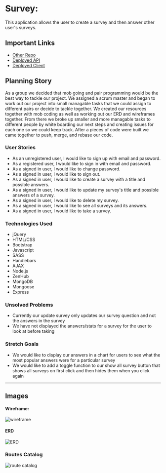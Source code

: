 # Survey:

This application allows the user to create a survey and then answer other user's surveys.

## Important Links

- [Other Repo](https://github.com/team-grilled-cheese/back-end)
- [Deployed API](https://git.heroku.com/blooming-meadow-93930.git)
- [Deployed Client](https://team-grilled-cheese.github.io/front-end/)

## Planning Story
As a group we decided that mob going and pair programming would be the best way to tackle our project. We assigned a scrum master and began to work out our project into small managable tasks that we could assign to different pairs or decide to tackle together. We created our resources together with mob coding as well as working out our ERD and wireframes together. From there we broke up smaller and more managable tasks to different people by white boarding our next steps and creating issues for each one so we could keep track. After a pieces of code were built we came together to push, merge, and rebase our code.


### User Stories

- As an unregistered user, I would like to sign up with email and password.
- As a registered user, I would like to sign in with email and password.
- As a signed in user, I would like to change password.
- As a signed in user, I would like to sign out.
- As a signed in user, I would like to create a survey with a title and possible answers.
- As a signed in user, I would like to update my survey's title and possible answers of a survey.
- As a signed in user, I would like to delete my survey.
- As a signed in user, I would like to see all surveys and its answers.
- As a signed in user, I would like to take a survey.

### Technologies Used

- jQuery
- HTML/CSS
- Bootstrap
- Javascript
- SASS
- Handlebars
- AJAX
- Node.js
- ZenHub
- MongoDB
- Mongoose
- Express

### Unsolved Problems

- Currently our update survey only updates our survey question and not the answers in the survey
- We have not displayed the answers/stats for a survey for the user to look at before taking

### Stretch Goals
- We would like to display our answers in a chart for users to see what the most popular answers were for a particular survey
- We would like to add a toggle function to our show all survey button that shows all surveys on first click and then hides them when you click again


--- 

## Images


#### Wireframe:
![wireframe](https://i.imgur.com/RZVxwRI.jpg)

#### ERD
![ERD](https://i.imgur.com/OxPanCq.jpg)

### Routes Catalog
![route catalog](https://i.imgur.com/sHUgHcH.png)
